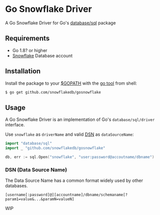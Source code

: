 # Go Snowflake Driver

A Go Snowflake Driver for Go's [database/sql](https://golang.org/pkg/database/sql/) package

## Requirements
  * Go 1.8? or higher
  * [Snowflake](https://www.snowflake.net/) Database account

## Installation
Install the package to your [$GOPATH](https://github.com/golang/go/wiki/GOPATH "GOPATH") with the [go tool](https://golang.org/cmd/go/ "go command") from shell:
```bash
$ go get github.com/snowflakedb/gosnowflake
```

## Usage
A Go Snowflake Driver is an implementation of Go's `database/sql/driver` interface.

Use `snowflake` as `driverName` and valid [DSN](#dsn-data-source-name)  as `dataSourceName`:
```go
import "database/sql"
import _ "github.com/snowflakedb/gosnowflake"

db, err := sql.Open("snowflake", "user:password@accoutname/dbname")
```

### DSN (Data Source Name)

The Data Source Name has a common format widely used by other databases.
```
[username[:password]@][accountname]/dbname/schemaname[?param1=value&...&paramN=valueN]
```

WIP